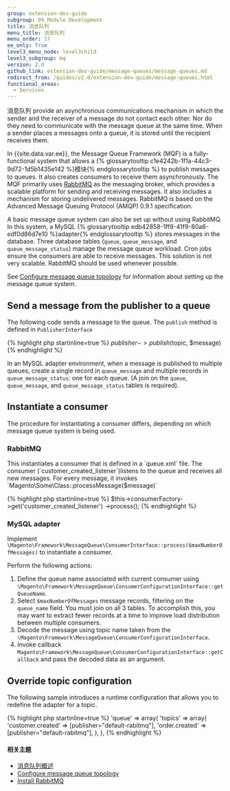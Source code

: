 ```yaml
---
group: extension-dev-guide
subgroup: 99_Module Development
title: 消息队列
menu_title: 消息队列
menu_order: 17
ee_only: True
level3_menu_node: level3child
level3_subgroup: mq
version: 2.0
github_link: extension-dev-guide/message-queues/message-queues.md
redirect_from: /guides/v2.0/extension-dev-guide/message-queues.html
functional_areas:
  - Services
---
```


消息队列 provide an asynchronous communications mechanism in which the sender and the receiver of a message do not contact each other. Nor do they need to communicate with the message queue at the same time. When a sender places a messages onto a queue, it is stored until the recipient receives them.

In {{site.data.var.ee}}, the Message Queue Framework (MQF) is a fully-functional system that allows a {% glossarytooltip c1e4242b-1f1a-44c3-9d72-1d5b1435e142 %}模块{% endglossarytooltip %} to publish messages to queues. It also creates consumers to receive them asynchronously. The MQF primarily uses [RabbitMQ](http://www.rabbitmq.com) as the messaging broker, which  provides a scalable platform for sending and receiving messages. It also includes a mechanism for storing undelivered messages. RabbitMQ is based on the Advanced Message Queuing Protocol (AMQP) 0.9.1 specification.

A basic message queue system can also be set up without using RabbitMQ. In this system, a MySQL {% glossarytooltip edb42858-1ff8-41f9-80a6-edf0d86d7e10 %}adapter{% endglossarytooltip %} stores messages in the database. Three database tables (`queue`, `queue_message`, and `queue_message_status`) manage the message queue workload. Cron jobs ensure the consumers are able to receive messages. This solution is not very scalable. RabbitMQ should be used whenever possible.

See <a href="{{ page.baseurl }}/extension-dev-guide/message-queues/config-mq.html">Configure message queue topology</a> for information about setting up the message queue system.


<h2>Send a message from the publisher to a queue</h2>

The following code sends a message to the queue. The `publish` method is defined in `PublisherInterface`

{% highlight php startinline=true %}
$publisher->publish($topic, $message)
{% endhighlight %}

In an MySQL adapter environment, when a message is published to multiple queues, create a single record in `queue_message` and multiple records in `queue_message_status`: one for each queue. (A join on the `queue`, `queue_message`, and `queue_message_status` tables is required).


<h2>Instantiate a consumer</h2>

The procedure for instantiating a consumer differs, depending on which message queue system is being used.

<h3>RabbitMQ</h3>
This instantiates a consumer that is defined in a `queue.xml` file. The consumer (`customer_created_listener`)listens to the queue and receives all new messages. For every message, it invokes `Magento\Some\Class::processMessage($message)`

{% highlight php startinline=true %}
$this->consumerFactory->get('customer_created_listener')
    ->process();
{% endhighlight %}

<h3>MySQL adapter</h3>

Implement `\Magento\Framework\MessageQueue\ConsumerInterface::process($maxNumberOfMessages)` to instantiate a consumer.

Perform the following actions:

1. Define the queue name associated with current consumer using `\Magento\Framework\MessageQueue\ConsumerConfigurationInterface::getQueueName`.
2. Select `$maxNumberOfMessages` message records, filtering on the  `queue_name` field. You must join on all 3 tables. To accomplish this, you may want to extract fewer records at a time to improve load distribution between multiple consumers.
3. Decode the message using topic name taken from the `\Magento\Framework\MessageQueue\ConsumerConfigurationInterface`.
4. Invoke callback  `Magento\Framework\MessageQueue\ConsumerConfigurationInterface::getCallback` and pass the decoded data as an argument.

<h2>Override topic configuration</h2>
The following sample introduces a runtime configuration that allows you to redefine the adapter for a topic.

{% highlight php startinline=true %}
'queue' =>
    array(
     'topics' => array(
        'customer.created' => [publisher="default-rabitmq"],
        'order.created' => [publisher="default-rabitmq"],
    ),
),
{% endhighlight %}

#### 相关主题

*	<a href="{{ page.baseurl }}/config-guide/mq/rabbitmq-overview.html">消息队列概述</a>
*	<a href="{{ page.baseurl }}/extension-dev-guide/message-queues/config-mq.html">Configure message queue topology</a>
*	<a href="{{ page.baseurl }}/install-gde/prereq/install-rabbitmq.html">Install RabbitMQ</a>
